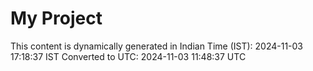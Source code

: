 # My Project

This content is dynamically generated in Indian Time (IST): 2024-11-03 17:18:37 IST
Converted to UTC: 2024-11-03 11:48:37 UTC
